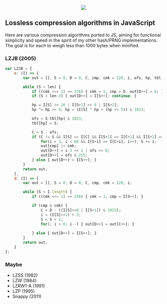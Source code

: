 <p align=center><img src=https://user-images.githubusercontent.com/1408749/53035252-04d48300-3443-11e9-85c0-54a14a7d477b.png></p>

## Lossless compression algorithms in JavaScript

Here are various compression algorithms ported to JS, aiming for functional simplicity and speed in the spirit of my other hash/PRNG implementations. The goal is for each to weigh less than 1000 bytes when minified.

### LZJB (2005)

```js
var LZJB = {
    e: (I) => {
        var out = [], S = 0, D = 0, C, cmp, cmk = 128, i, ofs, hp, tbl = [], len = I.length;

        while (S < len) {
            if ((cmk <<= 1) == 256) { cmk = 1, cmp = D, out[D++] = 0; }
            if (S > len-3) { out[D++] = I[S++]; continue; }

            hp = I[S] << 16 | I[S+1] << 8 | I[S+2];
            hp ^= hp >> 9; hp = (I[S] ^ hp + (hp >> 5)) & 1023;

            ofs = S-tbl[hp] & 1023;
            tbl[hp] = S;

            C = S - ofs;
            if (C != S && I[S] == I[C] && I[S+1] == I[C+1] && I[S+2] == I[C+2]) {
                for(i = 3; i < 66 && I[S+i] == I[C+i]; i++); S += i;
                out[cmp] |= cmk;
                out[D++] = i-3 << 2 | ofs >> 8;
                out[D++] = ofs & 255;
            } else { out[D++] = I[S++]; }
        }
        return out;
    },
    d: (I) => {
        var out = [], S = 0, D = 0, C, cmp, cmk = 128, i;

        while (S < I.length) {
            if ((cmk <<= 1) == 256) { cmk = 1, cmp = I[S++]; }

            if (cmp & cmk) {
                C = D - ((I[S]<<8 | I[S+1]) & 1023);
                i = (I[S]>>2) + 3;
                S = S + 2;
                for(; i > 0; i--) { out[D++] = out[C++]; }
                
            } else { out[D++] = I[S++]; }
        }
        return out;
    }
};
```

### Maybe
- LZSS (1982)
- LZW (1984)
- LZRW1-A (1991)
- LZP (1995)
- Snappy (2011)

